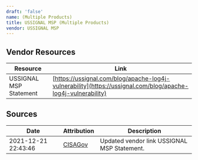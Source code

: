 ```yaml
---
draft: 'false'
name: (Multiple Products)
title: USSIGNAL MSP (Multiple Products)
vendor: USSIGNAL MSP
---
```


## Vendor Resources
| Resource | Link |
| --- | --- |
| USSIGNAL MSP Statement | [https://ussignal.com/blog/apache-log4j-vulnerability](https://ussignal.com/blog/apache-log4j-vulnerability) |



## Sources
| Date | Attribution | Description |
| --- | --- | --- |
| 2021-12-21 22:43:46 | [CISAGov](https://raw.githubusercontent.com/cisagov/log4j-affected-db/develop/README.md) | Updated vendor link USSIGNAL MSP Statement.  |

